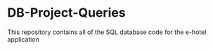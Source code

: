 # DB-Project-Queries
This repository contains all of the SQL database code for the e-hotel application
